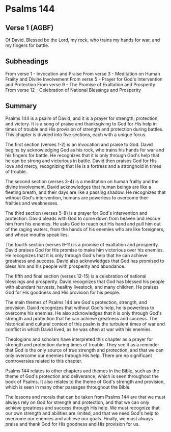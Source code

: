 # Psalms 144

## Verse 1 (AGBF)

Of David. Blessed be the Lord, my rock, who trains my hands for war, and my fingers for battle.

## Subheadings

From verse 1 - Invocation and Praise
From verse 3 - Meditation on Human Frailty and Divine Involvement
From verse 5 - Prayer for God's Intervention and Protection
From verse 9 - The Promise of Exaltation and Prosperity
From verse 12 - Celebration of National Blessings and Prosperity

## Summary

Psalms 144 is a psalm of David, and it is a prayer for strength, protection, and victory. It is a song of praise and thanksgiving to God for His help in times of trouble and His provision of strength and protection during battles. This chapter is divided into five sections, each with a unique focus.

The first section (verses 1-2) is an invocation and praise to God. David begins by acknowledging God as his rock, who trains his hands for war and his fingers for battle. He recognizes that it is only through God's help that he can be strong and victorious in battle. David then praises God for His love and mercy, recognizing that He is a fortress and a stronghold in times of trouble.

The second section (verses 3-4) is a meditation on human frailty and the divine involvement. David acknowledges that human beings are like a fleeting breath, and their days are like a passing shadow. He recognizes that without God's intervention, humans are powerless to overcome their frailties and weaknesses.

The third section (verses 5-8) is a prayer for God's intervention and protection. David pleads with God to come down from heaven and rescue him from his enemies. He asks God to reach out His hand and pull him out of the raging waters, from the hands of his enemies who are like foreigners, and whose mouths speak lies.

The fourth section (verses 9-11) is a promise of exaltation and prosperity. David praises God for His promise to make him victorious over his enemies. He recognizes that it is only through God's help that he can achieve greatness and success. David also acknowledges that God has promised to bless him and his people with prosperity and abundance.

The fifth and final section (verses 12-15) is a celebration of national blessings and prosperity. David recognizes that God has blessed his people with abundant harvests, healthy livestock, and many children. He praises God for His goodness and His provision for his people.

The main themes of Psalms 144 are God's protection, strength, and provision. David recognizes that without God's help, he is powerless to overcome his enemies. He also acknowledges that it is only through God's strength and protection that he can achieve greatness and success. The historical and cultural context of this psalm is the turbulent times of war and conflict in which David lived, as he was often at war with his enemies.

Theologians and scholars have interpreted this chapter as a prayer for strength and protection during times of trouble. They see it as a reminder that God is the only source of true strength and protection, and that we can only overcome our enemies through His help. There are no significant controversies related to this chapter.

Psalms 144 relates to other chapters and themes in the Bible, such as the theme of God's protection and deliverance, which is seen throughout the book of Psalms. It also relates to the theme of God's strength and provision, which is seen in many other passages throughout the Bible.

The lessons and morals that can be taken from Psalms 144 are that we must always rely on God for strength and protection, and that we can only achieve greatness and success through His help. We must recognize that our own strength and abilities are limited, and that we need God's help to overcome our enemies and achieve our goals. Finally, we must always praise and thank God for His goodness and His provision for us.